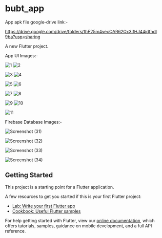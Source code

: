 # bubt_app

App apk file google-drive link:-

https://drive.google.com/drive/folders/1hE25m4vecOAR62Ox3ifHJ44jdfhdl9ba?usp=sharing


A new Flutter project.

App UI Images:-


![1](https://user-images.githubusercontent.com/91328350/150835113-33fed1a1-32d3-4784-bf10-370dacb9f96d.jpg)   ![2](https://user-images.githubusercontent.com/91328350/150835132-59e94905-c43d-4035-88a4-b9d4d52163a7.jpg)

![3](https://user-images.githubusercontent.com/91328350/150835157-4ac000cd-f5ba-4be8-865c-472f7c10ab82.jpg)   ![4](https://user-images.githubusercontent.com/91328350/150835175-164d93e5-bec4-4ddc-a91a-fa49e00124ca.jpg)

![5](https://user-images.githubusercontent.com/91328350/150835187-16617cf4-9fe6-4b3b-a99f-1c3e46b467ca.jpg)   ![6](https://user-images.githubusercontent.com/91328350/150835195-81031777-7c11-4204-b437-db928cb8a067.jpg)

![7](https://user-images.githubusercontent.com/91328350/150835210-7af39783-80a8-446d-9168-a4872b7fa473.jpg)   ![8](https://user-images.githubusercontent.com/91328350/150835226-ff4b6105-d06d-4111-93e1-83dad6c2c890.jpg)

![9](https://user-images.githubusercontent.com/91328350/150835237-9a4d2d7f-b30b-4187-b7e2-23bccc7bb968.jpg)   ![10](https://user-images.githubusercontent.com/91328350/150835248-493528d1-7864-4009-9a47-0ebbfb002c50.jpg)

![11](https://user-images.githubusercontent.com/91328350/150835263-72bbe97b-a0ff-4067-884a-a5dea8ea7fcf.jpg)


Firebase Database Images:-

![Screenshot (31)](https://user-images.githubusercontent.com/91328350/150835687-1083a5f8-5d25-4878-850a-6639e6bc9fcc.png)

![Screenshot (32)](https://user-images.githubusercontent.com/91328350/150835697-4a3a79e5-6780-4670-b1c4-56a9aac0a612.png)

![Screenshot (33)](https://user-images.githubusercontent.com/91328350/150835711-d4c5301a-8263-4d9f-948e-694baa6e3307.png)

![Screenshot (34)](https://user-images.githubusercontent.com/91328350/150835734-b51f1a1a-0399-4e6b-8adf-8f9c00a844da.png)


## Getting Started

This project is a starting point for a Flutter application.

A few resources to get you started if this is your first Flutter project:

- [Lab: Write your first Flutter app](https://flutter.dev/docs/get-started/codelab)
- [Cookbook: Useful Flutter samples](https://flutter.dev/docs/cookbook)

For help getting started with Flutter, view our
[online documentation](https://flutter.dev/docs), which offers tutorials,
samples, guidance on mobile development, and a full API reference.
